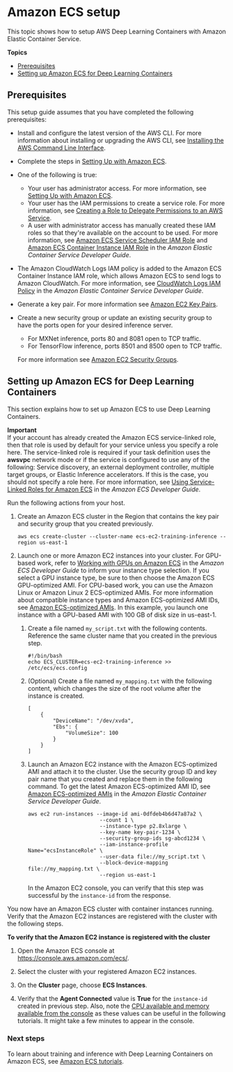 # Amazon ECS setup<a name="deep-learning-containers-ecs-setup"></a>

This topic shows how to setup AWS Deep Learning Containers with Amazon Elastic Container Service\.

**Topics**
+ [Prerequisites](#deep-learning-containers-ecs-setup-prerequisites)
+ [Setting up Amazon ECS for Deep Learning Containers](#deep-learning-containers-ecs-setting-up-ecs)

## Prerequisites<a name="deep-learning-containers-ecs-setup-prerequisites"></a>

This setup guide assumes that you have completed the following prerequisites:
+ Install and configure the latest version of the AWS CLI\. For more information about installing or upgrading the AWS CLI, see [Installing the AWS Command Line Interface](https://docs.aws.amazon.com/cli/latest/userguide/installing.html)\.
+ Complete the steps in [Setting Up with Amazon ECS](https://docs.aws.amazon.com/AmazonECS/latest/developerguide/get-set-up-for-amazon-ecs.html)\.
+ One of the following is true:
  + Your user has administrator access\. For more information, see [Setting Up with Amazon ECS](https://docs.aws.amazon.com/AmazonECS/latest/developerguide/get-set-up-for-amazon-ecs.html)\.
  + Your user has the IAM permissions to create a service role\. For more information, see [Creating a Role to Delegate Permissions to an AWS Service](https://docs.aws.amazon.com/IAM/latest/UserGuide/id_roles_create_for-service.html)\.
  + A user with administrator access has manually created these IAM roles so that they're available on the account to be used\. For more information, see [Amazon ECS Service Scheduler IAM Role](https://docs.aws.amazon.com/AmazonECS/latest/developerguide/service_IAM_role.html) and [Amazon ECS Container Instance IAM Role](https://docs.aws.amazon.com/AmazonECS/latest/developerguide/instance_IAM_role.html) in the *Amazon Elastic Container Service Developer Guide*\.
+ The Amazon CloudWatch Logs IAM policy is added to the Amazon ECS Container Instance IAM role, which allows Amazon ECS to send logs to Amazon CloudWatch\. For more information, see [CloudWatch Logs IAM Policy](https://docs.aws.amazon.com/AmazonECS/latest/developerguide/using_cloudwatch_logs.html) in the *Amazon Elastic Container Service Developer Guide*\.
+ Generate a key pair\. For more information see [Amazon EC2 Key Pairs](https://docs.aws.amazon.com/AWSEC2/latest/UserGuide/ec2-key-pairs.html)\. 
+ Create a new security group or update an existing security group to have the ports open for your desired inference server\.
  + For MXNet inference, ports 80 and 8081 open to TCP traffic\.
  + For TensorFlow inference, ports 8501 and 8500 open to TCP traffic\.

  For more information see [Amazon EC2 Security Groups](https://docs.aws.amazon.com/AWSEC2/latest/UserGuide/using-network-security.html)\.

## Setting up Amazon ECS for Deep Learning Containers<a name="deep-learning-containers-ecs-setting-up-ecs"></a>

This section explains how to set up Amazon ECS to use Deep Learning Containers\. 

**Important**  
If your account has already created the Amazon ECS service\-linked role, then that role is used by default for your service unless you specify a role here\. The service\-linked role is required if your task definition uses the **awsvpc** network mode or if the service is configured to use any of the following: Service discovery, an external deployment controller, multiple target groups, or Elastic Inference accelerators\. If this is the case, you should not specify a role here\. For more information, see [Using Service\-Linked Roles for Amazon ECS](https://docs.aws.amazon.com//AmazonECS/latest/developerguide/using-service-linked-roles.html) in the *Amazon ECS Developer Guide*\.

Run the following actions from your host\.

1. Create an Amazon ECS cluster in the Region that contains the key pair and security group that you created previously\.

   ```
   aws ecs create-cluster --cluster-name ecs-ec2-training-inference --region us-east-1
   ```

1. Launch one or more Amazon EC2 instances into your cluster\. For GPU\-based work, refer to [Working with GPUs on Amazon ECS](https://docs.aws.amazon.com/AmazonECS/latest/developerguide/ecs-gpu.html) in the *Amazon ECS Developer Guide* to inform your instance type selection\. If you select a GPU instance type, be sure to then choose the Amazon ECS GPU\-optimized AMI\. For CPU\-based work, you can use the Amazon Linux or Amazon Linux 2 ECS\-optimized AMIs\. For more information about compatible instance types and Amazon ECS\-optimized AMI IDs, see [Amazon ECS\-optimized AMIs](https://docs.aws.amazon.com/AmazonECS/latest/developerguide/ecs-optimized_AMI.html)\. In this example, you launch one instance with a GPU\-based AMI with 100 GB of disk size in us\-east\-1\. 

   1. Create a file named `my_script.txt` with the following contents\. Reference the same cluster name that you created in the previous step\.

      ```
      #!/bin/bash
      echo ECS_CLUSTER=ecs-ec2-training-inference >> /etc/ecs/ecs.config
      ```

   1. \(Optional\) Create a file named `my_mapping.txt` with the following content, which changes the size of the root volume after the instance is created\.

      ```
      [
          {
              "DeviceName": "/dev/xvda",
              "Ebs": {
                  "VolumeSize": 100
              }
          }
      ]
      ```

   1. Launch an Amazon EC2 instance with the Amazon ECS\-optimized AMI and attach it to the cluster\. Use the security group ID and key pair name that you created and replace them in the following command\. To get the latest Amazon ECS\-optimized AMI ID, see [Amazon ECS\-optimized AMIs](https://docs.aws.amazon.com/AmazonECS/latest/developerguide/ecs-optimized_AMI.html) in the *Amazon Elastic Container Service Developer Guide*\.

      ```
      aws ec2 run-instances --image-id ami-0dfdeb4b6d47a87a2 \
                             --count 1 \
                             --instance-type p2.8xlarge \
                             --key-name key-pair-1234 \
                             --security-group-ids sg-abcd1234 \
                             --iam-instance-profile Name="ecsInstanceRole" \
                             --user-data file://my_script.txt \
                             --block-device-mapping file://my_mapping.txt \
                             --region us-east-1
      ```

      In the Amazon EC2 console, you can verify that this step was successful by the `instance-id` from the response\.

You now have an Amazon ECS cluster with container instances running\. Verify that the Amazon EC2 instances are registered with the cluster with the following steps\.

**To verify that the Amazon EC2 instance is registered with the cluster**

1. Open the Amazon ECS console at [https://console\.aws\.amazon\.com/ecs/](https://console.aws.amazon.com/ecs/)\.

1. Select the cluster with your registered Amazon EC2 instances\.

1. On the **Cluster** page, choose **ECS Instances**\.

1. Verify that the **Agent Connected** value is **True** for the `instance-id` created in previous step\. Also, note the [CPU available and memory available from the console](https://console.aws.amazon.com/ecs/home?#/clusters/ecs-ec2-training-inference/containerInstances) as these values can be useful in the following tutorials\. It might take a few minutes to appear in the console\.

### Next steps<a name="deep-learning-containers-ecs-tutorials-training-next"></a>

To learn about training and inference with Deep Learning Containers on Amazon ECS, see [Amazon ECS tutorials](deep-learning-containers-ecs.md)\. 
